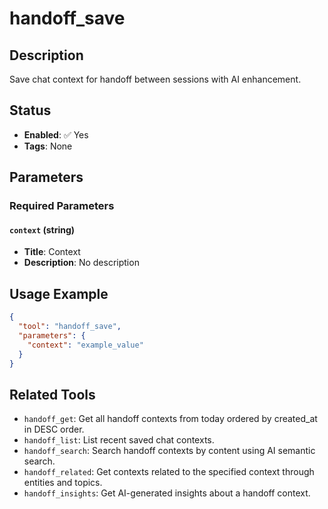 # handoff_save

## Description
Save chat context for handoff between sessions with AI enhancement.

## Status
- **Enabled**: ✅ Yes
- **Tags**: None

## Parameters

### Required Parameters

#### `context` (string)
- **Title**: Context
- **Description**: No description

## Usage Example

```json
{
  "tool": "handoff_save",
  "parameters": {
    "context": "example_value"
  }
}
```

## Related Tools

- `handoff_get`: Get all handoff contexts from today ordered by created_at in DESC order.
- `handoff_list`: List recent saved chat contexts.
- `handoff_search`: Search handoff contexts by content using AI semantic search.
- `handoff_related`: Get contexts related to the specified context through entities and topics.
- `handoff_insights`: Get AI-generated insights about a handoff context.

